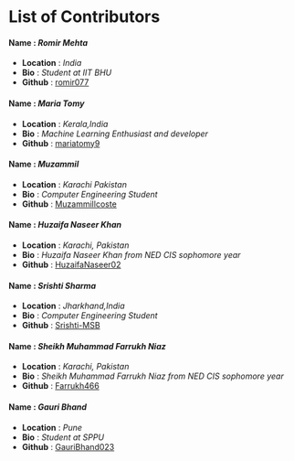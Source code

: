 # List of Contributors

#### Name : ***Romir Mehta***
- **Location** : _India_
- **Bio** : _Student at IIT BHU_
- **Github** : [romir077](<https://github.com/romir077>)

#### Name : ***Maria Tomy***
- **Location** : _Kerala,India_
- **Bio** : _Machine Learning Enthusiast and developer_
- **Github** : [mariatomy9](<https://github.com/mariatomy9>)

#### Name : ***Muzammil***
- **Location** : _Karachi Pakistan_
- **Bio** : _Computer Engineering Student_
- **Github** : [Muzammillcoste](<https://github.com/Muzammillcoste>)

#### Name : ***Huzaifa Naseer Khan***
- **Location** : _Karachi, Pakistan_
- **Bio** : _Huzaifa Naseer Khan from NED CIS sophomore year_
- **Github** : [HuzaifaNaseer02](<https://github.com/HuzaifaNaseer02>)

#### Name : ***Srishti Sharma***
- **Location** : _Jharkhand,India_
- **Bio** : _Computer Engineering Student_
- **Github** : [Srishti-MSB](<https://github.com/Srishti-MSB>)

#### Name : ***Sheikh Muhammad Farrukh Niaz***
- **Location** : _Karachi, Pakistan_
- **Bio** : _Sheikh Muhammad Farrukh Niaz from NED CIS sophomore year_
- **Github** : [Farrukh466](<https://github.com/Farrukh466>)

#### Name : ***Gauri Bhand***
- **Location** : _Pune_
- **Bio** : _Student at SPPU_
- **Github** : [GauriBhand023](<https://github.com/GauriBhand023>)